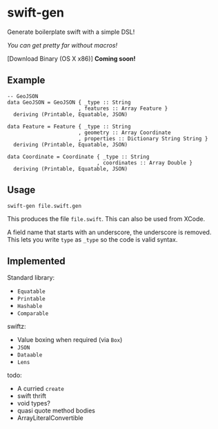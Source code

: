 # swift-gen

Generate boilerplate swift with a simple DSL!

*You can get pretty far without macros!*

[Download Binary (OS X x86)] **Coming soon!**

## Example

```
-- GeoJSON
data GeoJSON = GeoJSON { _type :: String
                       , features :: Array Feature }
  deriving (Printable, Equatable, JSON)

data Feature = Feature { _type :: String
                       , geometry :: Array Coordinate
                       , properties :: Dictionary String String }
  deriving (Printable, Equatable, JSON)

data Coordinate = Coordinate { _type :: String
                             , coordinates :: Array Double }
  deriving (Printable, Equatable, JSON)

```

## Usage

```
swift-gen file.swift.gen
```

This produces the file `file.swift`. This can also be used from XCode.

A field name that starts with an underscore, the underscore is removed.
This lets you write `type` as `_type` so the code is valid syntax.

## Implemented

Standard library:

- `Equatable`
- `Printable`
- `Hashable`
- `Comparable`

swiftz:

- Value boxing when required (via `Box`)
- `JSON`
- `Dataable`
- `Lens`

todo:

- A curried `create`
- swift thrift
- void types?
- quasi quote method bodies
- ArrayLiteralConvertible

